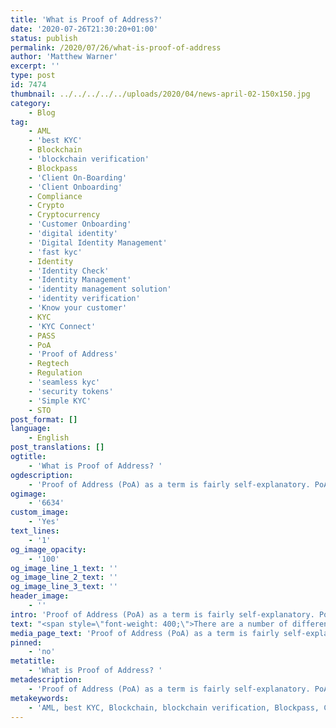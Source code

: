 ```yaml
---
title: 'What is Proof of Address?'
date: '2020-07-26T21:30:20+01:00'
status: publish
permalink: /2020/07/26/what-is-proof-of-address
author: 'Matthew Warner'
excerpt: ''
type: post
id: 7474
thumbnail: ../../../../../uploads/2020/04/news-april-02-150x150.jpg
category:
    - Blog
tag:
    - AML
    - 'best KYC'
    - Blockchain
    - 'blockchain verification'
    - Blockpass
    - 'Client On-Boarding'
    - 'Client Onboarding'
    - Compliance
    - Crypto
    - Cryptocurrency
    - 'Customer Onboarding'
    - 'digital identity'
    - 'Digital Identity Management'
    - 'fast kyc'
    - Identity
    - 'Identity Check'
    - 'Identity Management'
    - 'identity management solution'
    - 'identity verification'
    - 'Know your customer'
    - KYC
    - 'KYC Connect'
    - PASS
    - PoA
    - 'Proof of Address'
    - Regtech
    - Regulation
    - 'seamless kyc'
    - 'security tokens'
    - 'Simple KYC'
    - STO
post_format: []
language:
    - English
post_translations: []
ogtitle:
    - 'What is Proof of Address? '
ogdescription:
    - 'Proof of Address (PoA) as a term is fairly self-explanatory. PoA covers documentation that is used to prove that a person lives or resides at a specific place, usually to prove that they fall under a particular jurisdiction in order to access specific benefits, services or goods. Proof of Address is often included as part of the measures that are aimed at preventing fraud.'
ogimage:
    - '6634'
custom_image:
    - 'Yes'
text_lines:
    - '1'
og_image_opacity:
    - '100'
og_image_line_1_text: ''
og_image_line_2_text: ''
og_image_line_3_text: ''
header_image:
    - ''
intro: 'Proof of Address (PoA) as a term is fairly self-explanatory. PoA covers documentation that is used to prove that a person lives or resides at a specific place, usually to prove that they fall under a particular jurisdiction in order to access specific benefits, services or goods. Proof of Address is often included as part of the measures that are aimed at preventing fraud.'
text: "<span style=\"font-weight: 400;\">There are a number of different types of document that could be used to provide Proof of Address, though different jurisdictions or companies may have different standards or acceptability depending on what their ability to process and utilise them are; however, there are some that are regularly referenced. A valid driving licence, recent council tax bill, recent bank or credit or debit card statements, recent utility bills, current rental agreements or mortgage statements, and TV licenses are often held up as good examples to use but there are often other options available. Those applying to merchants or services should always check the regulations required both by the jurisdiction they live in and the service or merchant they are using.\_</span>\r\n\r\n<span style=\"font-weight: 400;\">Any method that can improve the strength of <a href=\"http://www.blockpass.org/kyc\">KYC</a> can mitigate the risk of fraud in money laundering and other criminal enterprises, and can stymie the flow of cash that could otherwise be used to fund terrorism. In this, PoA being included in <a href=\"http://www.blockpass.org/kyc\">KYC</a> and <a href=\"https://www.blockpass.org/2019/10/21/understanding-aml-compliance/\">AML</a> efforts can be seen as a positive step to combating illicit activities. Despite this, providing Proof of Address can have a number of issues.\_</span>\r\n\r\n<span style=\"font-weight: 400;\">The first and most obvious issue with including Proof of Address as a requirement for financial services is that not everybody can provide documentation to show it. This can be a particular problem in developing countries and places where acceptable forms of documentation may not be readily available. For these people, PoA may not be simply an inconvenience but may cause them to be unable to access vital financial services which can be relied on for legitimate remittance and financial aid. Other people who lack PoA documentation could be those such as the homeless and refugees - people who could benefit from financial inclusion the most. Beyond this, as a global market becomes more and more common, financial services have to cross borders and conduct business in countries which can have different languages, alphabets and different layouts of documents that would be used for PoA purposes. Even for larger institutions, dealing with these differences can be a significant sink of time and resources. On top of this, falsifying documents used for PoA verification or fraudulent acquisition and use of such documents are a risk to those whose verification techniques are not up to scratch. Finally, in modern society, there is a vastly increased tendency for people to move around and change address to what was expected when PoA requirements were brought in decades ago. Those who rent or people who simply move frequently have the added hassle of having to update the various merchants they use as to their new address with the documentation they require.\_\_</span>\r\n\r\n<span style=\"font-weight: 400;\">Ultimately, Proof of Address requirements seem to be rapidly becoming outdated but are still a staple in many industries. Nevertheless, whilst it is required, Blockpass can alleviate some of the issues surrounding it, but ultimately, if an individual’s Proof of Identity is strong enough (as we are providing and continuing to develop at Blockpass and in conjunction with the Blockpass Identity Lab at Edinburgh Napier University), we could see a situation in the future where Proof of Address is not required or has fewer restrictions placed on it. Until then, Blockpass works with verifiers across the globe to provide opportunities for documentation to be accepted from any country, regardless of language or layout barriers, so merchants can accept any documentation Blockpass provides which has been verified. In a similar vein, as Blockpass provides a reusable and shared identity verification and management service, once a person has their documentation approved, it is simple and instant to share it with any other merchant in the ecosystem, cutting down on the time and effort required to access a whole variety of services. Alongside this, when a person has a change of residence, they no longer need to contact each merchant or service provider individually to update them; instead, simply by taking a few moments to update their Blockpass Mobile App data, the new information can be shared with all applicable parties and verified again if necessary. All of this happens along with Blockpass’ inbuilt efficiencies for both users and merchants, and takes a lot of the hassle out of complying with the various regulations that need to be met.\_</span>\r\n\r\n<span style=\"font-weight: 400;\">The Blockpass platform is fully automated and hosted in the cloud, with no integration or setup fee. Businesses can sign up to the </span><a href=\"https://www.blockpass.org/kyc\"><span style=\"font-weight: 400;\">KYC Connect</span></a><span style=\"font-weight: 400;\"> console in a matter of minutes, test out the service, and start conducting identity documents verification, </span><a href=\"https://www.blockpass.org/kyc\"><span style=\"font-weight: 400;\">KYC </span></a><span style=\"font-weight: 400;\">and </span><a href=\"https://www.blockpass.org/2019/10/21/understanding-aml-compliance/\"><span style=\"font-weight: 400;\">AML </span></a><span style=\"font-weight: 400;\">checks. Sign up for FREE at </span><a href=\"http://console.blockpass.org/\"><span style=\"font-weight: 400;\">console.blockpass.org</span></a><span style=\"font-weight: 400;\">.</span>"
media_page_text: 'Proof of Address (PoA) as a term is fairly self-explanatory. PoA covers documentation that is used to prove that a person lives or resides at a specific place, usually to prove that they fall under a particular jurisdiction in order to access specific benefits, services or goods. Proof of Address is often included as part of the measures that are aimed at preventing fraud.'
pinned:
    - 'no'
metatitle:
    - 'What is Proof of Address? '
metadescription:
    - 'Proof of Address (PoA) as a term is fairly self-explanatory. PoA covers documentation that is used to prove that a person lives or resides at a specific place, usually to prove that they fall under a particular jurisdiction in order to access specific benefits, services or goods. Proof of Address is often included as part of the measures that are aimed at preventing fraud.'
metakeywords:
    - 'AML, best KYC, Blockchain, blockchain verification, Blockpass, Client On-Boarding, Client Onboarding, Compliance, Crypto, Cryptocurrency, Customer Onboarding, digital identity, fast kyc, Identity, Identity Check, identity management solution, identity verification, Know your customer, KYC, KYC Connect, PASS, Regtech, seamless kyc, security tokens, Simple KYC, STO,Digital Identity, KYC, Identity, Identity Management, Digital Identity Management, Proof of Address, PoA, Regulation, '
---
```

<!DOCTYPE html PUBLIC "-//W3C//DTD HTML 4.0 Transitional//EN" "http://www.w3.org/TR/REC-html40/loose.dtd">
<?xml encoding="UTF-8">
